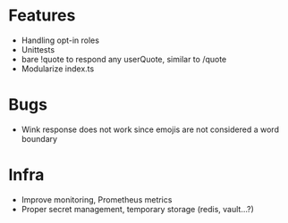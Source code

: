 # Features

* Handling opt-in roles
* Unittests
* bare !quote to respond any userQuote, similar to /quote
* Modularize index.ts

# Bugs

* Wink response does not work since emojis are not considered a word boundary

# Infra

* Improve monitoring, Prometheus metrics
* Proper secret management, temporary storage (redis, vault...?)
